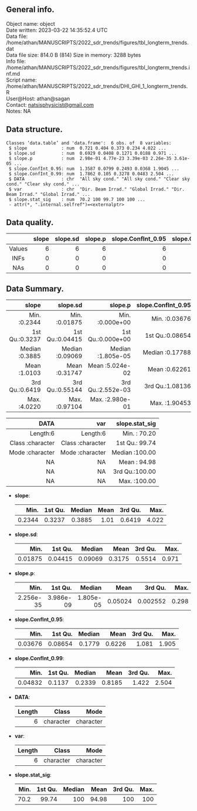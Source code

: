 <!-- This is a markdown file. -->


 General info.
---------------

Object name:    object      
Date written:   2023-03-22 14:35:52.4 UTC  
Data file:      /home/athan/MANUSCRIPTS/2022_sdr_trends/figures/tbl_longterm_trends.dat      
Data file size: 814.0 B (814) 
Size in memory: 3288 bytes      
Info file:      /home/athan/MANUSCRIPTS/2022_sdr_trends/figures/tbl_longterm_trends.inf.md      
Script name:    /home/athan/MANUSCRIPTS/2022_sdr_trends/DHI_GHI_1_longterm_trends.R      
User@Host:      athan@sagan   
Contact:        <natsisphysicist@gmail.com>      
Notes:          NA      


 Data structure.
-----------------

```
Classes ‘data.table’ and 'data.frame':	6 obs. of  8 variables:
 $ slope             : num  0.721 0.404 0.373 0.234 4.022 ...
 $ slope.sd          : num  0.6929 0.0408 0.1271 0.0188 0.971 ...
 $ slope.p           : num  2.98e-01 4.77e-23 3.39e-03 2.26e-35 3.61e-05 ...
 $ slope.ConfInt_0.95: num  1.3587 0.0799 0.2493 0.0368 1.9045 ...
 $ slope.ConfInt_0.99: num  1.7862 0.105 0.3278 0.0483 2.504 ...
 $ DATA              : chr  "All sky cond." "All sky cond." "Clear sky cond." "Clear sky cond." ...
 $ var               : chr  "Dir. Beam Irrad." "Global Irrad." "Dir. Beam Irrad." "Global Irrad." ...
 $ slope.stat_sig    : num  70.2 100 99.7 100 100 ...
 - attr(*, ".internal.selfref")=<externalptr> 
```


 Data quality.
---------------

| &nbsp; | slope | slope.sd | slope.p | slope.ConfInt_0.95 | slope.ConfInt_0.99 | DATA | var | slope.stat_sig |
|:------:|------:|---------:|--------:|-------------------:|-------------------:|-----:|----:|---------------:|
| Values |     6 |        6 |       6 |                  6 |                  6 |    0 |   0 |              6 |
|  INFs  |     0 |        0 |       0 |                  0 |                  0 |    0 |   0 |              0 |
|  NAs   |     0 |        0 |       0 |                  0 |                  0 |    0 |   0 |              0 |


 Data Summary.
---------------

|          slope |        slope.sd |           slope.p | slope.ConfInt_0.95 | slope.ConfInt_0.99 |
|---------------:|----------------:|------------------:|-------------------:|-------------------:|
| Min.   :0.2344 | Min.   :0.01875 | Min.   :0.000e+00 |    Min.   :0.03676 |    Min.   :0.04832 |
| 1st Qu.:0.3237 | 1st Qu.:0.04415 | 1st Qu.:0.000e+00 |    1st Qu.:0.08654 |    1st Qu.:0.11374 |
| Median :0.3885 | Median :0.09069 | Median :1.805e-05 |    Median :0.17788 |    Median :0.23387 |
| Mean   :1.0103 | Mean   :0.31747 | Mean   :5.024e-02 |    Mean   :0.62261 |    Mean   :0.81854 |
| 3rd Qu.:0.6419 | 3rd Qu.:0.55144 | 3rd Qu.:2.552e-03 |    3rd Qu.:1.08136 |    3rd Qu.:1.42159 |
| Max.   :4.0220 | Max.   :0.97104 | Max.   :2.980e-01 |    Max.   :1.90453 |    Max.   :2.50399 |

 

|             DATA |              var | slope.stat_sig |
|-----------------:|-----------------:|---------------:|
|         Length:6 |         Length:6 | Min.   : 70.20 |
| Class :character | Class :character | 1st Qu.: 99.74 |
| Mode  :character | Mode  :character | Median :100.00 |
|               NA |               NA | Mean   : 94.98 |
|               NA |               NA | 3rd Qu.:100.00 |
|               NA |               NA | Max.   :100.00 |



  * **slope**:


    |   Min. | 1st Qu. | Median | Mean | 3rd Qu. |  Max. |
    |-------:|--------:|-------:|-----:|--------:|------:|
    | 0.2344 |  0.3237 | 0.3885 | 1.01 |  0.6419 | 4.022 |

  * **slope.sd**:


    |    Min. | 1st Qu. |  Median |   Mean | 3rd Qu. |  Max. |
    |--------:|--------:|--------:|-------:|--------:|------:|
    | 0.01875 | 0.04415 | 0.09069 | 0.3175 |  0.5514 | 0.971 |

  * **slope.p**:


    |      Min. |   1st Qu. |    Median |    Mean |  3rd Qu. |  Max. |
    |----------:|----------:|----------:|--------:|---------:|------:|
    | 2.256e-35 | 3.986e-09 | 1.805e-05 | 0.05024 | 0.002552 | 0.298 |

  * **slope.ConfInt_0.95**:


    |    Min. | 1st Qu. | Median |   Mean | 3rd Qu. |  Max. |
    |--------:|--------:|-------:|-------:|--------:|------:|
    | 0.03676 | 0.08654 | 0.1779 | 0.6226 |   1.081 | 1.905 |

  * **slope.ConfInt_0.99**:


    |    Min. | 1st Qu. | Median |   Mean | 3rd Qu. |  Max. |
    |--------:|--------:|-------:|-------:|--------:|------:|
    | 0.04832 |  0.1137 | 0.2339 | 0.8185 |   1.422 | 2.504 |

  * **DATA**:


    | Length |     Class |      Mode |
    |-------:|----------:|----------:|
    |      6 | character | character |

  * **var**:


    | Length |     Class |      Mode |
    |-------:|----------:|----------:|
    |      6 | character | character |

  * **slope.stat_sig**:


    | Min. | 1st Qu. | Median |  Mean | 3rd Qu. | Max. |
    |-----:|--------:|-------:|------:|--------:|-----:|
    | 70.2 |   99.74 |    100 | 94.98 |     100 |  100 |


<!-- end of list -->


